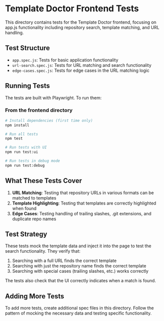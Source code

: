 # Template Doctor Frontend Tests

This directory contains tests for the Template Doctor frontend, focusing on app.js functionality including repository search, template matching, and URL handling.

## Test Structure

- `app.spec.js`: Tests for basic application functionality
- `url-search.spec.js`: Tests for URL matching and search functionality
- `edge-cases.spec.js`: Tests for edge cases in the URL matching logic

## Running Tests

The tests are built with Playwright. To run them:

### From the frontend directory

```bash
# Install dependencies (first time only)
npm install

# Run all tests
npm test

# Run tests with UI
npm run test:ui

# Run tests in debug mode
npm run test:debug
```

## What These Tests Cover

1. **URL Matching**: Testing that repository URLs in various formats can be matched to templates
2. **Template Highlighting**: Testing that templates are correctly highlighted when found
3. **Edge Cases**: Testing handling of trailing slashes, .git extensions, and duplicate repo names

## Test Strategy

These tests mock the template data and inject it into the page to test the search functionality.
They verify that:

1. Searching with a full URL finds the correct template
2. Searching with just the repository name finds the correct template
3. Searching with special cases (trailing slashes, etc.) works correctly

The tests also check that the UI correctly indicates when a match is found.

## Adding More Tests

To add more tests, create additional spec files in this directory. Follow the pattern of mocking the necessary data and testing specific functionality.
